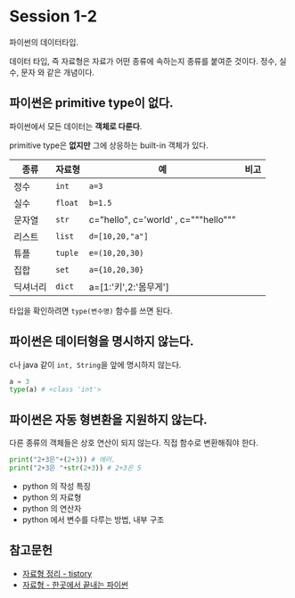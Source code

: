 # Session 1-2

파이썬의 데이터타입.

데이터 타입, 즉 자료형은 자료가 어떤 종류에 속하는지 종류를 붙여준 것이다. 정수, 실수, 문자 와 같은 개념이다. 

## 파이썬은 primitive type이 없다. 
파이썬에서 모든 데이터는 **객체로 다룬다**. 

primitive type은 **없지만** 그에 상응하는 built-in 객체가 있다.

|종류|자료형|예|비고|
|---|---|---|---|
|정수|`int`|`a=3`||
|실수|`float`|`b=1.5`||
|문자열|`str`|c="hello", c='world' , c="""hello""" ||
|리스트|`list`|`d=[10,20,"a"]`||
|튜플|`tuple`|`e=(10,20,30)`||
|집합| `set`|`a={10,20,30}`||
|딕셔너리| `dict`|a=[1:'키',2:'몸무게']||  

타입을 확인하려면 `type(변수명)` 함수를 쓰면 된다. 

## 파이썬은 데이터형을 명시하지 않는다. 
c나 java 같이 `int, String`을 앞에 명시하지 않는다.
```python
a = 3
type(a) # <class 'int'>
```

## 파이썬은 자동 형변환을 지원하지 않는다. 
다른 종류의 객체들은 상호 연산이 되지 않는다. 직접 함수로 변환해줘야 한다. 
``` python
print("2+3은"+(2+3)) # 에러.
print("2+3은 "+str(2+3)) # 2+3은 5
```


* python 의 작성 특징
* python 의 자료형
* python 의 연산자
* python 에서 변수를 다루는 방법, 내부 구조


## 참고문헌
* [자료형 정리 - tistory](https://bigdaheta.tistory.com/5)
* [자료형 - 한곳에서 끝내는 파이썬](https://sdc-james.gitbook.io/onebook/3./3.4.)